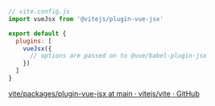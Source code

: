 ```js
// vite.config.js
import vueJsx from '@vitejs/plugin-vue-jsx'

export default {
  plugins: [
    vueJsx({
      // options are passed on to @vue/babel-plugin-jsx
    })
  ]
}
```

[vite/packages/plugin-vue-jsx at main · vitejs/vite · GitHub](https://github.com/vitejs/vite/tree/main/packages/plugin-vue-jsx)


